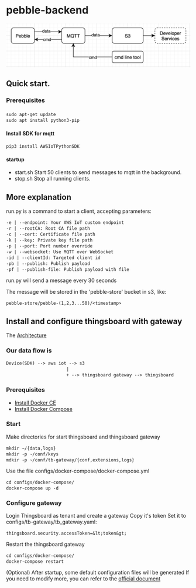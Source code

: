 # pebble-backend

![](backend_arch.png)

## Quick start.
### Prerequisites
####
```
sudo apt-get update
sudo apt install python3-pip
```

#### Install SDK for mqtt
```
pip3 install AWSIoTPythonSDK
```

#### startup
- start.sh   Start 50 clients to send messages to mqtt in the background.
- stop.sh    Stop all running clients.

## More explanation
run.py is a command to start a client, accepting parameters:
```
-e | --endpoint: Your AWS IoT custom endpoint
-r | --rootCA: Root CA file path
-c | --cert: Certificate file path
-k | --key: Private key file path
-p | --port: Port number override
-w | --websocket: Use MQTT over WebSocket
-id | --clientId: Targeted client id
-pb | --publish: Publish payload
-pf | --publish-file: Publish payload with file
```

run.py will send a message every 30 seconds

The message will be stored in the 'pebble-store' bucket in s3, like:
```
pebble-store/pebble-(1,2,3...50)/<timestamp>
```

## Install and configure thingsboard with gateway
The [Architecture](https://thingsboard.io/images/gateway/python-gateway-animd-ff.svg)
### Our data flow is
```
Device(SDK) --> aws iot --> s3
                       |
                       + --> thingsboard gateway --> thingsboard
```

### Prerequisites
- [Install Docker CE](https://docs.docker.com/engine/installation/)
- [Install Docker Compose](https://docs.docker.com/compose/install/)

### Start
Make directories for start thingsboard and thingsboard gateway
```
mkdir ~/{data,logs}
mkdir -p ~/conf/keys
mdkir -p ~/conf/tb-gateway/{conf,extensions,logs}
```

Use the file configs/docker-compose/docker-compose.yml
```
cd configs/docker-compose/
docker-compose up -d
```

### Configure gateway
Login Thingsboard as tenant and create a gateway
Copy it's token
Set it to configs/tb-gateway/tb_gateway.yaml:
```
thingsboard.security.accessToken=&lt;token&gt;
```

Restart the thingsboard gateway
```
cd configs/docker-compose/
docker-compose restart
```

(Optional)
After startup, some default configuration files will be generated
If you need to modify more, you can refer to the [official document](https://thingsboard.io/docs/iot-gateway/configuration/)
